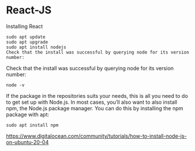 # React-JS

Installing React
```
sudo apt update 
sudo apt upgrade
sudo apt install nodejs
Check that the install was successful by querying node for its version number:
```
Check that the install was successful by querying node for its version number:
```
node -v

```
If the package in the repositories suits your needs, this is all you need to do to get set up with Node.js. In most cases, you’ll also want to also install npm, the Node.js package manager. You can do this by installing the npm package with apt:
```
sudo apt install npm
```
https://www.digitalocean.com/community/tutorials/how-to-install-node-js-on-ubuntu-20-04
